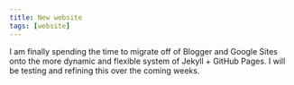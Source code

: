 ```yaml
---
title: New website
tags: [website]
---
```

I am finally spending the time to migrate off of Blogger and Google Sites onto the more dynamic and flexible system of Jekyll + GitHub Pages. I will be testing and refining this over the coming weeks.